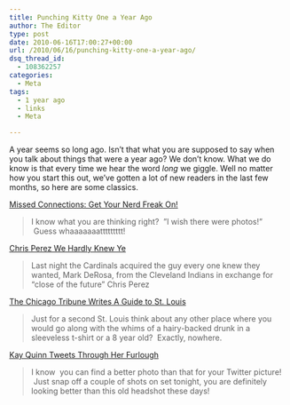 ```yaml
---
title: Punching Kitty One a Year Ago
author: The Editor
type: post
date: 2010-06-16T17:00:27+00:00
url: /2010/06/16/punching-kitty-one-a-year-ago/
dsq_thread_id:
  - 108362257
categories:
  - Meta
tags:
  - 1 year ago
  - links
  - Meta

---
```

A year seems so long ago. Isn&#8217;t that what you are supposed to say when you talk about things that were a year ago? We don&#8217;t know. What we do know is that every time we hear the word _long_ we giggle. Well no matter how you start this out, we&#8217;ve gotten a lot of new readers in the last few months, so here are some classics.

[Missed Connections: Get Your Nerd Freak On!][1]

> I know what you are thinking right?  ”I wish there were photos!”  Guess whaaaaaaattttttttt!

[Chris Perez We Hardly Knew Ye][2] 

> Last night the Cardinals acquired the guy every one knew they wanted, Mark DeRosa, from the Cleveland Indians in exchange for “close of the future” Chris Perez

[The Chicago Tribune Writes A Guide to St. Louis][3]

> Just for a second St. Louis think about any other place where you would go along with the whims of a hairy-backed drunk in a sleeveless t-shirt or a 8 year old?  Exactly, nowhere.

[Kay Quinn Tweets Through Her Furlough][4]

> I know  you can find a better photo than that for your Twitter picture!  Just snap off a couple of shots on set tonight, you are definitely looking better than this old headshot these days!

 [1]: http://punchingkitty.com/2009/06/28/missed-connections-get-your-nerd-freak-on/
 [2]: http://punchingkitty.com/2009/06/28/chris-perez-we-hardly-knew-ye/
 [3]: http://punchingkitty.com/2009/06/29/the-chicago-tribune-writes-a-guide-to-st-louis/
 [4]: http://punchingkitty.com/2009/06/30/kay-quinn-tweets-through-her-furlough/